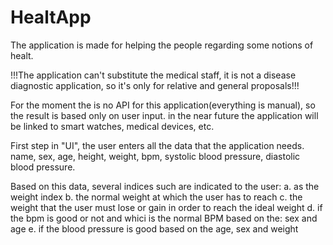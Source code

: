 # HealtApp

 The application is made for helping the people regarding some notions of healt.

!!!The application can't substitute the medical staff, it is not a disease diagnostic application, so it's only for relative and general proposals!!!

For the moment the is no API for this application(everything is manual), so the result is based only on user input. in the near future the application will be linked to smart watches, medical devices, etc.

First step in "UI", the user enters all the data that the application needs. name, sex, age, height, weight, bpm, systolic blood pressure, diastolic blood pressure.

Based on this data, several indices such are indicated to the user: a. as the weight index b. the normal weight at which the user has to reach c. the weight that the user must lose or gain in order to reach the ideal weight d. if the bpm is good or not and whici is the normal BPM based on the: sex and age e. if the blood pressure is good based on the age, sex and weight
